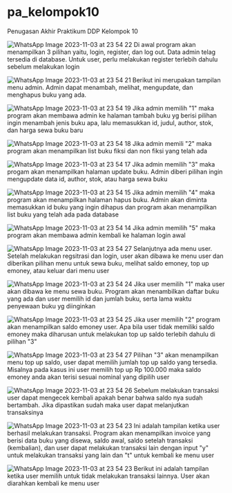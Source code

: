 # pa_kelompok10
Penugasan Akhir Praktikum DDP Kelompok 10

![WhatsApp Image 2023-11-03 at 23 54 22](https://github.com/Aplintod/pa_kelompok10/assets/90161397/b86f4613-3405-440c-a1eb-a65967926cfa)
Di awal program akan menampilkan 3 pilihan yaitu, login, register, dan log out. Data admin telag tersedia di database. Untuk user, perlu melakukan register terlebih dahulu sebelum melakukan login

![WhatsApp Image 2023-11-03 at 23 54 21](https://github.com/Aplintod/pa_kelompok10/assets/90161397/88c28324-fff1-43df-b228-2b38fb341416)
Berikut ini merupakan tampilan menu admin. Admin dapat menambah, melihat, mengupdate, dan menghapus buku yang ada.

![WhatsApp Image 2023-11-03 at 23 54 19](https://github.com/Aplintod/pa_kelompok10/assets/90161397/076919cb-0651-48ed-8a68-e56ac2677395)
Jika admin memilih "1" maka program akan membawa admin ke halaman tambah buku yg berisi pilihan ingin menambah jenis buku apa, lalu memasukkan id, judul, author, stok, dan harga sewa buku baru

![WhatsApp Image 2023-11-03 at 23 54 18](https://github.com/Aplintod/pa_kelompok10/assets/90161397/b29022da-67eb-4d41-924c-519bfa36c99d)
Jika admin memili "2" maka program akan menampilkan list buku fiksi dan non fiksi yang telah ada

![WhatsApp Image 2023-11-03 at 23 54 17](https://github.com/Aplintod/pa_kelompok10/assets/90161397/02b3e13b-4c25-41f7-b7be-4b607269a4ec)
Jika admin memilih "3" maka progam akan menampilkan halaman update buku. Admin diberi pilihan ingin mengupdate data id, author, stok, atau harga sewa buku

![WhatsApp Image 2023-11-03 at 23 54 15](https://github.com/Aplintod/pa_kelompok10/assets/90161397/c557ec34-e34a-4c76-9fb9-aa8bbfd1b81e)
Jika admin memilih "4" maka program akan menampilkan halaman hapus buku. Admin akan diminta memasukkan id buku yang ingin dihapus dan program akan menampilkan list buku yang telah ada pada database

![WhatsApp Image 2023-11-03 at 23 54 14](https://github.com/Aplintod/pa_kelompok10/assets/90161397/f76fc3b7-922a-427c-8dc5-94bcca121e5e)
Jika admin memilih "5" maka program akan membawa admin kembali ke halaman login awal

![WhatsApp Image 2023-11-03 at 23 54 27](https://github.com/Aplintod/pa_kelompok10/assets/90161397/f59f69b8-8df7-4b57-96a2-acc534c411d8)
Selanjutnya ada menu user. Setelah melakukan regsitrasi dan login, user akan dibawa ke menu user dan diberikan pilihan menu untuk sewa buku, melihat saldo emoney, top up emoney, atau keluar dari menu user

![WhatsApp Image 2023-11-03 at 23 54 24](https://github.com/Aplintod/pa_kelompok10/assets/90161397/e8155ff1-51f5-45ce-8ee2-4f2a326debae)
Jika user memilih "1" maka user akan dibawa ke menu sewa buku. Program akan menambilkan daftar buku yang ada dan user memilih id dan jumlah buku, serta lama waktu penyewaan buku yg diinginkan

![WhatsApp Image 2023-11-03 at 23 54 25](https://github.com/Aplintod/pa_kelompok10/assets/90161397/49b6cdc1-5ff8-405e-9b15-ad8c9d4051b6)
Jika user memilih "2" program akan menampilkan saldo emoney user. Apa bila user tidak memiliki saldo emoney maka diharusan untuk melakukan top up saldo terlebih dahulu di pilihan "3"

![WhatsApp Image 2023-11-03 at 23 54 27](https://github.com/Aplintod/pa_kelompok10/assets/90161397/03c5958e-94ac-4fe9-b4f4-a379560705c0)
Pilihan "3" akan menampilkan menu top up saldo, user dapat memilih jumlah top up saldo yang tersedia. Misalnya pada kasus ini user memilih top up Rp 100.000 maka saldo emoney anda akan terisi sesuai nominal yang dipilih user

![WhatsApp Image 2023-11-03 at 23 54 26](https://github.com/Aplintod/pa_kelompok10/assets/90161397/92ee12f2-e8a0-4c7b-9750-b908e960dc2c)
Sebelum melakukan transaksi user dapat mengecek kembali apakah benar bahwa saldo nya sudah bertambah. Jika dipastikan sudah maka user dapat melanjutkan transaksinya

![WhatsApp Image 2023-11-03 at 23 54 23](https://github.com/Aplintod/pa_kelompok10/assets/90161397/bbb84355-1fe7-43c8-9c18-cdbde336d26b)
Ini adalah tampilan ketika user berhasil melakukan transaksi. Program akan menampilkan invoice yang berisi data buku yang disewa, saldo awal, saldo setelah transaksi (kembalian), dan user dapat melakukan transaksi lain dengan input "y" untuk melakukan transaksi yang lain dan "t" untuk kembali ke menu user

![WhatsApp Image 2023-11-03 at 23 54 23](https://github.com/Aplintod/pa_kelompok10/assets/90161397/ee8754b8-c109-475c-9967-1dbbd0d24782)
Berikut ini adalah tampilan ketika user memilih untuk tidak melakukan transaksi lainnya. User akan diarahkan kembali ke menu user
